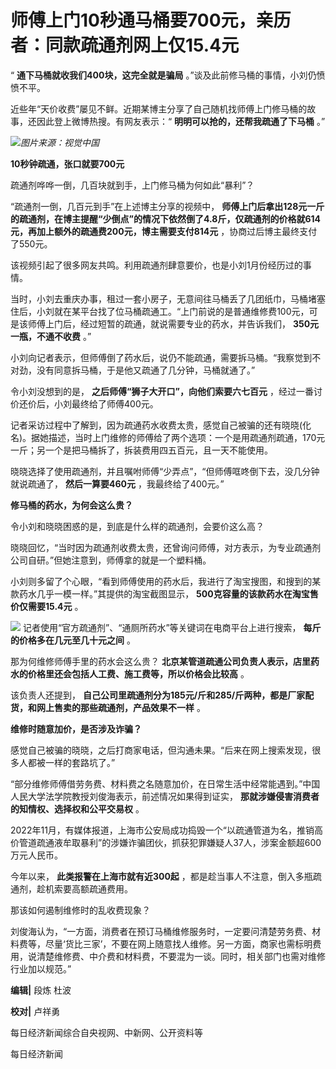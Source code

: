 # 师傅上门10秒通马桶要700元，亲历者：同款疏通剂网上仅15.4元

“ **通下马桶就收我们400块，这完全就是骗局** 。”谈及此前修马桶的事情，小刘仍愤愤不平。

近些年“天价收费”屡见不鲜。近期某博主分享了自己随机找师傅上门修马桶的故事，还因此登上微博热搜。有网友表示：“ **明明可以抢的，还帮我疏通了下马桶**
。”

![](https://inews.gtimg.com/om_bt/Oil_Tt7FfLzu6nUc64Bcsqe-JdSBnRE5HR4KMX_PsiHl0AA/1000)_图片来源：视觉中国_

**10秒钟疏通，张口就要700元**

疏通剂哗哗一倒，几百块就到手，上门修马桶为何如此“暴利”？

“疏通剂一倒，几百元到手”在上述博主分享的视频中，
**师傅上门后拿出128元一斤的疏通剂，在博主提醒“少倒点”的情况下依然倒了4.8斤，仅疏通剂的价格就614元，再加上额外的疏通费200元，博主需要支付814元**
，协商过后博主最终支付了550元。

该视频引起了很多网友共鸣。利用疏通剂肆意要价，也是小刘1月份经历过的事情。

当时，小刘去重庆办事，租过一套小房子，无意间往马桶丢了几团纸巾，马桶堵塞住后，小刘就在某平台找了位马桶疏通工。“上门前说的是普通维修费100元，可是该师傅上门后，经过短暂的疏通，就说需要专业的药水，并告诉我们，
**350元一瓶，不通不收费** 。”

小刘向记者表示，但师傅倒了药水后，说仍不能疏通，需要拆马桶。“我察觉到不对劲，没有同意拆马桶，于是他又疏通了几分钟，马桶就通了。”

令小刘没想到的是， **之后师傅“狮子大开口”，向他们索要六七百元** ，经过一番讨价还价后，小刘最终给了师傅400元。

记者采访过程中了解到，因为疏通药水收费太贵，感觉自己被骗的还有晓晓(化名)。据她描述，当时上门维修的师傅给了两个选项：一个是用疏通剂疏通，170元一斤；另一个是把马桶拆了，拆装费用四五百元，且一天不能使用。

晓晓选择了使用疏通剂，并且嘱咐师傅“少弄点”，“但师傅哐咚倒下去，没几分钟就说疏通了， **然后一算要460元** ，我最终给了400元。”

**修马桶的药水，为何会这么贵？**

令小刘和晓晓困惑的是，到底是什么样的疏通剂，会要价这么高？

晓晓回忆，“当时因为疏通剂收费太贵，还曾询问师傅，对方表示，为专业疏通剂公司自研。”但她注意到，师傅拿的就是一个塑料桶。

小刘则多留了个心眼，“看到师傅使用的药水后，我进行了淘宝搜图，和搜到的某款药水几乎一模一样。”其提供的淘宝截图显示，
**500克容量的该款药水在淘宝售价仅需要15.4元** 。

![](https://inews.gtimg.com/om_bt/OH_q4GKqksM0GMrByJjzoNowHOSHMm_Amjf9ZZvZ5nlH4AA/1000)
记者使用“官方疏通剂”、“通厕所药水”等关键词在电商平台上进行搜索， **每斤的价格多在几元至几十元之间** 。

那为何维修师傅手里的药水会这么贵？ **北京某管道疏通公司负责人表示，店里药水的价格里还会包括人工费、施工费等，所以价格会比较高** 。

该负责人还提到， **自己公司里疏通剂分为185元/斤和285/斤两种，都是厂家配货，和网上售卖的那些疏通剂，产品效果不一样** 。

**维修时随意加价，是否涉及诈骗？**

感觉自己被骗的晓晓，之后打商家电话，但沟通未果。“后来在网上搜索发现，很多人都被一样的套路坑了。”

“部分维修师傅借劳务费、材料费之名随意加价，在日常生活中经常能遇到。”中国人民大学法学院教授刘俊海表示，前述情况如果得到证实，
**那就涉嫌侵害消费者的知情权、选择权和公平交易权** 。

2022年11月，有媒体报道，上海市公安局成功捣毁一个“以疏通管道为名，推销高价管道疏通液牟取暴利”的涉嫌诈骗团伙，抓获犯罪嫌疑人37人，涉案金额超600万元人民币。

今年以来， **此类报警在上海市就有近300起** ，都是趁当事人不注意，倒入多瓶疏通剂，趁机索要高额疏通费用。

那该如何遏制维修时的乱收费现象？

刘俊海认为，“一方面，消费者在预订马桶维修服务时，一定要问清楚劳务费、材料费等，尽量‘货比三家’，不要在网上随意找人维修。另一方面，商家也需标明费用，说清楚维修费、中介费和材料费，不要混为一谈。同时，相关部门也需对维修行业加以规范。”

**编辑|** 段炼 杜波

**校对|** 卢祥勇

每日经济新闻综合自央视网、中新网、公开资料等

每日经济新闻

